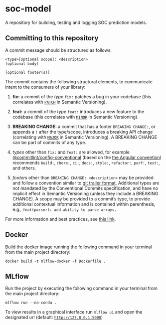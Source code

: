 # soc-model

A repository for building, testing and logging SOC prediction models.

## Committing to this repository

A commit message should be structured as follows:

```
<type>[optional scope]: <description>
[optional body]

[optional footer(s)]
```

The commit contains the following structural elements, to communicate intent to the consumers of your library:

1. **fix:** a commit of the *type* `fix:` patches a bug in your codebase (this correlates with [`PATCH`](https://semver.org/#summary) in Semantic Versioning).

2. **feat:** a commit of the *type* `feat:` introduces a new feature to the codebase (this correlates with [`MINOR`](https://semver.org/#summary) in Semantic Versioning).

3. **BREAKING CHANGE:** a commit that has a footer `BREAKING CHANGE:`, or appends a `!` after the type/scope, introduces a breaking API change (correlating with [`MAJOR`](https://semver.org/#summary) in Semantic Versioning). A BREAKING CHANGE can be part of commits of any type.

4. *types* other than `fix:` and `feat:` are allowed, for example [@commitlint/config-conventional](https://github.com/conventional-changelog/commitlint/tree/master/%40commitlint/config-conventional) (based on the [the Angular convention](https://github.com/angular/angular/blob/22b96b9/CONTRIBUTING.md#-commit-message-guidelines)) recommends `build:`, `chore:`, `ci:`, `docs:`, `style:`, `refactor:`, `perf:`, `test:`, and others.

5. *footers* other than `BREAKING CHANGE: <description>` may be provided and follow a convention similar to [git trailer format](https://git-scm.com/docs/git-interpret-trailers). Additional types are not mandated by the Conventional Commits specification, and have no implicit effect in Semantic Versioning (unless they include a BREAKING CHANGE). A scope may be provided to a commit’s type, to provide additional contextual information and is contained within parenthesis, e.g., `feat(parser): add ability to parse arrays.`

For more information and best practices, see [this link](https://www.conventionalcommits.org/en/v1.0.0/).

## Docker

Build the docker image running the following command in your terminal from the main project directory:

```
docker build -t mlflow-docker -f Dockerfile .
```

## MLflow

Run the project by executing the following command in your terminal from the main project directory:

```
mlflow run --no-conda .
```

To view results in a graphical interface run `mlflow ui` and open the designated url (default: [`http://127.0.0.1:5000`](http://127.0.0.1:5000))
